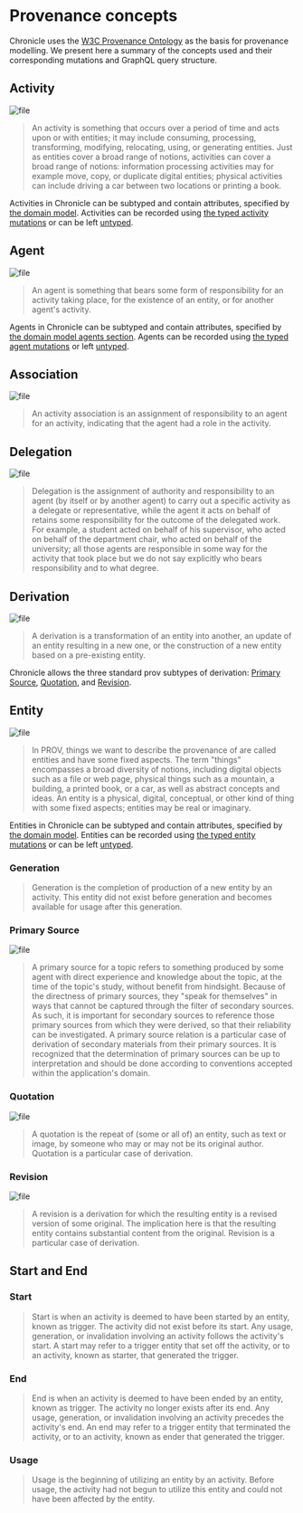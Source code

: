 # Provenance concepts

Chronicle uses the [W3C Provenance Ontology](https://www.w3.org/TR/prov-o/) as
the basis for provenance modelling. We present here a summary of the concepts
used and their corresponding mutations and GraphQL query structure.

## Activity

![file](diagrams/out/activity.svg)

> An activity is something that occurs over a period of time and acts upon or
> with entities; it may include consuming, processing, transforming, modifying,
> relocating, using, or generating entities. Just as entities cover a broad
> range of notions, activities can cover a broad range of notions: information
> processing activities may for example move, copy, or duplicate digital
> entities; physical activities can include driving a car between two locations
> or printing a book.

Activities in Chronicle can be subtyped and contain attributes, specified by
[the domain model](./domain_modelling.md#activity). Activities can be recorded
using [the typed activity mutations](./recording_provenance.md#define-an-activity)
or can be left [untyped](./untyped_chronicle.md#creating-an-activity-in-untyped-chronicle).

## Agent

![file](diagrams/out/agent.svg)

> An agent is something that bears some form of responsibility for an activity
> taking place, for the existence of an entity, or for another agent's activity.

Agents in Chronicle can be subtyped and contain attributes, specified by
[the domain model agents section](./domain_modelling.md#agent). Agents can be
recorded using [the typed agent mutations](./recording_provenance.md#agent) or
left [untyped](./untyped_chronicle.md#creating-an-agent-in-untyped-chronicle).

## Association

![file](diagrams/out/association.svg)

> An activity association is an assignment of responsibility to an agent for an
> activity, indicating that the agent had a role in the activity.

## Delegation

![file](diagrams/out/delegation.svg)

> Delegation is the assignment of authority and responsibility to an agent (by
> itself or by another agent) to carry out a specific activity as a delegate or
> representative, while the agent it acts on behalf of retains some
> responsibility for the outcome of the delegated work. For example, a student
> acted on behalf of his supervisor, who acted on behalf of the department
> chair, who acted on behalf of the university; all those agents are responsible
> in some way for the activity that took place but we do not say explicitly who
> bears responsibility and to what degree.

## Derivation

![file](diagrams/out/derivation.svg)

> A derivation is a transformation of an entity into another, an update of an
> entity resulting in a new one, or the construction of a new entity based on a
> pre-existing entity.

Chronicle allows the three standard prov subtypes of derivation:
[Primary Source](#primary-source), [Quotation](#quotation), and
[Revision](#revision).

## Entity

![file](diagrams/out/entity.svg)

> In PROV, things we want to describe the provenance of are called entities and
> have some fixed aspects. The term "things" encompasses a broad diversity of
> notions, including digital objects such as a file or web page, physical things
> such as a mountain, a building, a printed book, or a car, as well as abstract
> concepts and ideas. An entity is a physical, digital, conceptual, or other
> kind of thing with some fixed aspects; entities may be real or imaginary.

Entities in Chronicle can be subtyped and contain attributes, specified by
[the domain model](./domain_modelling.md#entity). Entities can be recorded using
[the typed entity mutations](./recording_provenance.md#define-an-entity) or can be
left [untyped](./untyped_chronicle.md#creating-an-entity-in-untyped-chronicle).

### Generation

> Generation is the completion of production of a new entity by an activity.
> This entity did not exist before generation and becomes available for usage
> after this generation.

### Primary Source

![file](diagrams/out/primary_source.svg)

> A primary source for a topic refers to something produced by some agent with
> direct experience and knowledge about the topic, at the time of the topic's
> study, without benefit from hindsight. Because of the directness of primary
> sources, they "speak for themselves" in ways that cannot be captured through
> the filter of secondary sources. As such, it is important for secondary
> sources to reference those primary sources from which they were derived, so
> that their reliability can be investigated. A primary source relation is a
> particular case of derivation of secondary materials from their primary
> sources. It is recognized that the determination of primary sources can be up
> to interpretation and should be done according to conventions accepted within
> the application's domain.

### Quotation

![file](diagrams/out/wasQuotedFrom.svg)

> A quotation is the repeat of (some or all of) an entity, such as text or
> image, by someone who may or may not be its original author. Quotation is a
> particular case of derivation.

### Revision

![file](diagrams/out/was_revision_of.svg)

> A revision is a derivation for which the resulting entity is a revised version
> of some original. The implication here is that the resulting entity contains
> substantial content from the original. Revision is a particular case of
> derivation.

## Start and End

### Start

> Start is when an activity is deemed to have been started by an entity, known
> as trigger. The activity did not exist before its start. Any usage, generation,
> or invalidation involving an activity follows the activity's start. A start may
> refer to a trigger entity that set off the activity, or to an activity, known as
> starter, that generated the trigger.

### End

> End is when an activity is deemed to have been ended by an entity, known as
> trigger. The activity no longer exists after its end. Any usage, generation, or
> invalidation involving an activity precedes the activity's end. An end may refer
> to a trigger entity that terminated the activity, or to an activity, known as
> ender that generated the trigger.

### Usage

> Usage is the beginning of utilizing an entity by an activity. Before usage,
> the activity had not begun to utilize this entity and could not have been
> affected by the entity.
